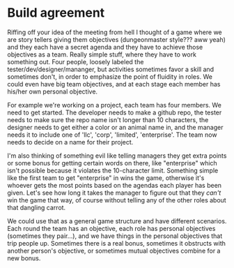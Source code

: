 # Build agreement

Riffing off your idea of the meeting from hell I thought of a game where we are story tellers giving them objectives (dungeonmaster style??? aww yeah) and they each have a secret agenda and they have to achieve those objectives as a team. Really simple stuff, where they have to work something out. Four people, loosely labeled the tester/dev/designer/mananger, but activities sometimes favor a skill and sometimes don't, in order to emphasize the point of fluidity in roles. We could even have big team objectives, and at each stage each member has his/her own personal objective.

For example we're working on a project, each team has four members. We need to get started. The developer needs to make a github repo, the tester needs to make sure the repo name isn't longer than 10 characters, the designer needs to get either a color or an animal name in, and the manager needs it to include one of 'llc', 'corp', 'limited', 'enterprise'. The team now needs to decide on a name for their project.

I'm also thinking of something evil like telling managers they get extra points or some bonus for getting certain words on there, like "enterprise" which isn't possible because it violates the 10-character limit. Something simple like the first team to get "enterprise" in wins the game, otherwise it's whoever gets the most points based on the agendas each player has been given. Let's see how long it takes the manager to figure out that they *can't* win the game that way, of course without telling any of the other roles about that dangling carrot.

We could use that as a general game structure and have different scenarios. Each round the team has an objective, each role has personal objectives (sometimes they pair...), and we have things in the personal objectives that trip people up. Sometimes there is a real bonus, sometimes it obstructs with another person's objective, or sometimes mutual objectives combine for a new bonus.
